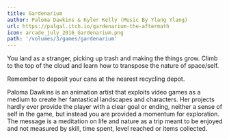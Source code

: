 ```yaml
---
title: Gardenarium
author: Paloma Dawkins & Kyler Kelly (Music By Ylang Ylang)
url: https://palgal.itch.io/gardenarium-the-aftermath
icon: arcade_july_2016_Gardenarium.png 
path: '/volumes/3/games/gardenarium'
---
```

You land as a stranger, picking up trash and making the things grow. Climb to the top
of the cloud and learn how to transpose the nature of space/self.

Remember to deposit your cans at the nearest recycling depot.

Paloma Dawkins is an animation artist that exploits video games as a medium to create
her fantastical landscapes and characters. Her projects hardly ever provide the player
with a clear goal or ending, neither a sense of self in the game, but instead you are
provided a momentum for exploration. The message is a meditation on life and nature as
a trip meant to be enjoyed and not measured by skill, time spent, level reached or
items collected.